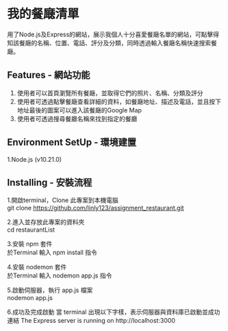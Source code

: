 我的餐廰清單
====
用了Node.js及Express的網站，展示我個人十分喜愛餐廰名單的網站，可點擊得知該餐廰的名稱、位置、電話、評分及分類，同時透過輸入餐廰名稱快速搜索餐廰。

Features - 網站功能
----
1. 使用者可以首頁瀏覽所有餐廰，並取得它們的照片、名稱、分類及評分
2. 使用者可透過點擊餐廰查看詳細的資料，如餐廰地址、描述及電話，並且按下地址最後的圖案可以進入該餐廰的Google Map
3. 使用者可透過搜尋餐廳名稱來找到指定的餐廳

Environment SetUp - 環境建置
----
1.Node.js (v10.21.0)

Installing - 安裝流程
----
1.開啟terminal，Clone 此專案到本機電腦<br>
  git clone 	https://github.com/linly123/assignment_restaurant.git
  
2.進入並存放此專案的資料夾<br>
  cd restaurantList
  
3.安裝 npm 套件<br>
  於Terminal 輸入 npm install 指令

4.安裝 nodemon 套件<br>
  於Terminal 輸入 nodemon app.js 指令

5.啟動伺服器，執行 app.js 檔案<br>
  nodemon app.js

6.成功及完成啟動
當 terminal 出現以下字樣，表示伺服器與資料庫已啟動並成功連結
The Express server is running on http://localhost:3000
